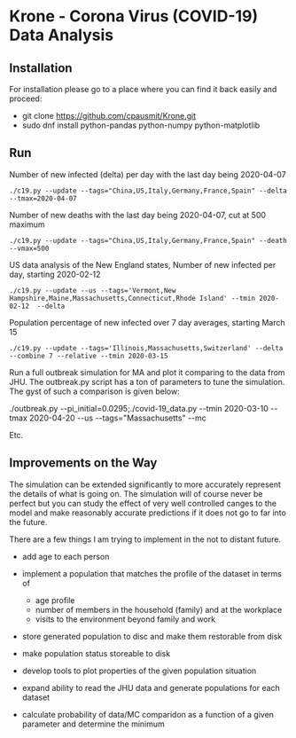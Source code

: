 Krone - Corona Virus (COVID-19) Data Analysis
=============================================


Installation
------------

For installation please go to a place where you can find it back easily and proceed:

* git clone https://github.com/cpausmit/Krone.git
* sudo dnf install python-pandas python-numpy python-matplotlib


Run
---

Number of new infected (delta) per day with the last day being 2020-04-07

    ./c19.py --update --tags="China,US,Italy,Germany,France,Spain" --delta --tmax=2020-04-07

Number of new deaths with the last day being 2020-04-07, cut at 500 maximum

    ./c19.py --update --tags="China,US,Italy,Germany,France,Spain" --death --vmax=500

US data analysis of the New England states, Number of new infected per day, starting 2020-02-12 

    ./c19.py --update --us --tags='Vermont,New Hampshire,Maine,Massachusetts,Connecticut,Rhode Island' --tmin 2020-02-12  --delta

Population percentage of new infected over 7 day averages, starting March 15

    ./c19.py --update --tags='Illinois,Massachusetts,Switzerland' --delta --combine 7 --relative --tmin 2020-03-15

Run a full outbreak simulation for MA and plot it comparing to the data from JHU. The outbreak.py script has a ton of parameters to tune the simulation. The gyst of such a comparison is given below:

  ./outbreak.py --pi_initial=0.0295;./covid-19_data.py --tmin 2020-03-10 --tmax 2020-04-20 --us --tags="Massachusetts" --mc

Etc.

Improvements on the Way
-----------------------

The simulation can be extended significantly to more accurately represent the details of what is going on. The simulation will of course never be perfect but you can study the effect of very well controlled canges to the model and make reasonably accurate predictions if it does not go to far into the future.

There are a few things I am trying to implement in the not to distant future.

* add age to each person
* implement a population that matches the profile of the dataset in terms of
   * age profile
   * number of members in the household (family) and at the workplace
   * visits to the environment beyond family and work
* store generated population to disc and make them restorable from disk
* make population status storeable to disk
* develop tools to plot properties of the given population situation

* expand ability to read the JHU data and generate populations for each dataset

* calculate probability of data/MC comparidon as a function of a given parameter and determine the minimum
